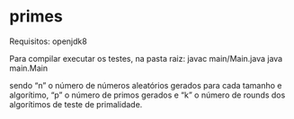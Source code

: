 # primes
Requisitos:
openjdk8

Para compilar executar os testes, na pasta raiz:
	javac main/Main.java 
	java main.Main <n> <p> <k>
sendo “n” o número de números aleatórios gerados para cada tamanho e algorítimo, “p” o número de primos gerados e “k” o número de rounds dos algorítimos de teste de primalidade.
